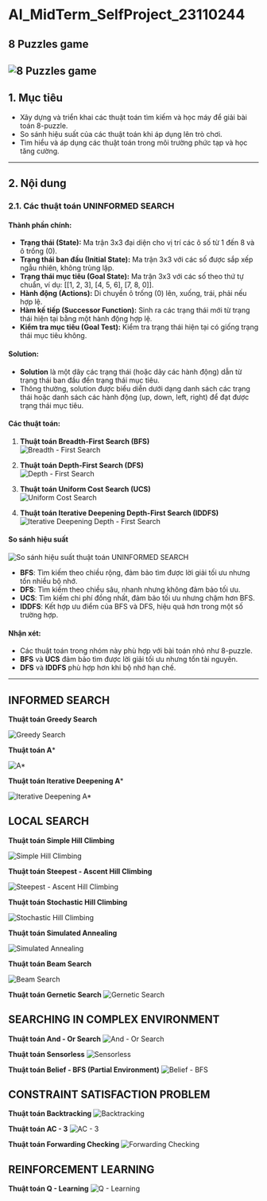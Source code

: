 # AI_MidTerm_SelfProject_23110244
## 8 Puzzles game

![8 Puzzles game](GIF/game_ui.png)
---

## 1. Mục tiêu
- Xây dựng và triển khai các thuật toán tìm kiếm và học máy để giải bài toán 8-puzzle.
- So sánh hiệu suất của các thuật toán khi áp dụng lên trò chơi.
- Tìm hiểu và áp dụng các thuật toán trong môi trường phức tạp và học tăng cường.

---

## 2. Nội dung

### 2.1. Các thuật toán UNINFORMED SEARCH
#### Thành phần chính:
- **Trạng thái (State):** Ma trận 3x3 đại diện cho vị trí các ô số từ 1 đến 8 và ô trống (0).
- **Trạng thái ban đầu (Initial State):** Ma trận 3x3 với các số được sắp xếp ngẫu nhiên, không trùng lặp.
- **Trạng thái mục tiêu (Goal State):** Ma trận 3x3 với các số theo thứ tự chuẩn, ví dụ: [[1, 2, 3], [4, 5, 6], [7, 8, 0]].
- **Hành động (Actions):** Di chuyển ô trống (0) lên, xuống, trái, phải nếu hợp lệ.
- **Hàm kế tiếp (Successor Function):** Sinh ra các trạng thái mới từ trạng thái hiện tại bằng một hành động hợp lệ.
- **Kiểm tra mục tiêu (Goal Test):** Kiểm tra trạng thái hiện tại có giống trạng thái mục tiêu không.

#### Solution:
- **Solution** là một dãy các trạng thái (hoặc dãy các hành động) dẫn từ trạng thái ban đầu đến trạng thái mục tiêu.
- Thông thường, solution được biểu diễn dưới dạng danh sách các trạng thái hoặc danh sách các hành động (up, down, left, right) để đạt được trạng thái mục tiêu.

#### Các thuật toán:
1. **Thuật toán Breadth-First Search (BFS)**  
![Breadth - First Search](GIF/BFS_GIF.gif)

2. **Thuật toán Depth-First Search (DFS)**  
![Depth - First Search](GIF/DFS_GIF.gif)

3. **Thuật toán Uniform Cost Search (UCS)**  
![Uniform Cost Search](GIF/UCS_GIF.gif)

4. **Thuật toán Iterative Deepening Depth-First Search (IDDFS)** 
![Iterative Deepening Depth - First Search](GIF/IDDFS_GIF.gif)


#### So sánh hiệu suất
![So sánh hiệu suất thuật toán UNINFORMED SEARCH](GIF/UNINFORMED.png)
- **BFS**: Tìm kiếm theo chiều rộng, đảm bảo tìm được lời giải tối ưu nhưng tốn nhiều bộ nhớ.
- **DFS**: Tìm kiếm theo chiều sâu, nhanh nhưng không đảm bảo tối ưu.
- **UCS**: Tìm kiếm chi phí đồng nhất, đảm bảo tối ưu nhưng chậm hơn BFS.
- **IDDFS**: Kết hợp ưu điểm của BFS và DFS, hiệu quả hơn trong một số trường hợp.

#### Nhận xét:
- Các thuật toán trong nhóm này phù hợp với bài toán nhỏ như 8-puzzle.
- **BFS** và **UCS** đảm bảo tìm được lời giải tối ưu nhưng tốn tài nguyên.
- **DFS** và **IDDFS** phù hợp hơn khi bộ nhớ hạn chế.

---

## INFORMED SEARCH

**Thuật toán Greedy Search**

![Greedy Search](GIF/Greedy_Search_GIF.gif)


**Thuật toán A***

![A*](GIF/A_Star_GIF.gif)


**Thuật toán Iterative Deepening A***

![Iterative Deepening A*](GIF/IDA_Star_GIF.gif)





## LOCAL SEARCH

**Thuật toán Simple Hill Climbing**

![Simple Hill Climbing](GIF/Simple_Hill_Climbing_GIF.gif)


**Thuật toán Steepest - Ascent Hill Climbing**

![Steepest - Ascent Hill Climbing](GIF/Steepest-Ascent_Hill_Climbing_GIF.gif)


**Thuật toán Stochastic Hill Climbing**

![Stochastic Hill Climbing](GIF/Stochastic_Hill_Climbing_GIF.gif)


**Thuật toán Simulated Annealing**

![Simulated Annealing](GIF/Simulated_Annealing_GIF.gif)


**Thuật toán Beam Search**

![Beam Search](GIF/Beam_Search_GIF.gif)


**Thuật toán Gernetic Search**
![Gernetic Search](GIF/Gernetic_Search_GIF.gif)





## SEARCHING IN COMPLEX ENVIRONMENT

**Thuật toán And - Or Search**
![And - Or Search](GIF/And_Or_Search_GIF.gif)


**Thuật toán Sensorless**
![Sensorless](GIF/Sensorless_GIF.gif)


**Thuật toán Belief - BFS (Partial Environment)**
![Belief - BFS](GIF/Belief_BFS_GIF.gif)





## CONSTRAINT SATISFACTION PROBLEM

**Thuật toán Backtracking**
![Backtracking](GIF/Backtracking_GIF.gif)


**Thuật toán AC - 3**
![AC - 3](GIF/AC3_Search_GIF.gif)


**Thuật toán Forwarding Checking**
![Forwarding Checking](GIF/Forwarding_Checking_GIF.gif)





## REINFORCEMENT LEARNING
**Thuật toán Q - Learning**
![Q - Learning](GIF/Q_Learning_GIF.gif)
